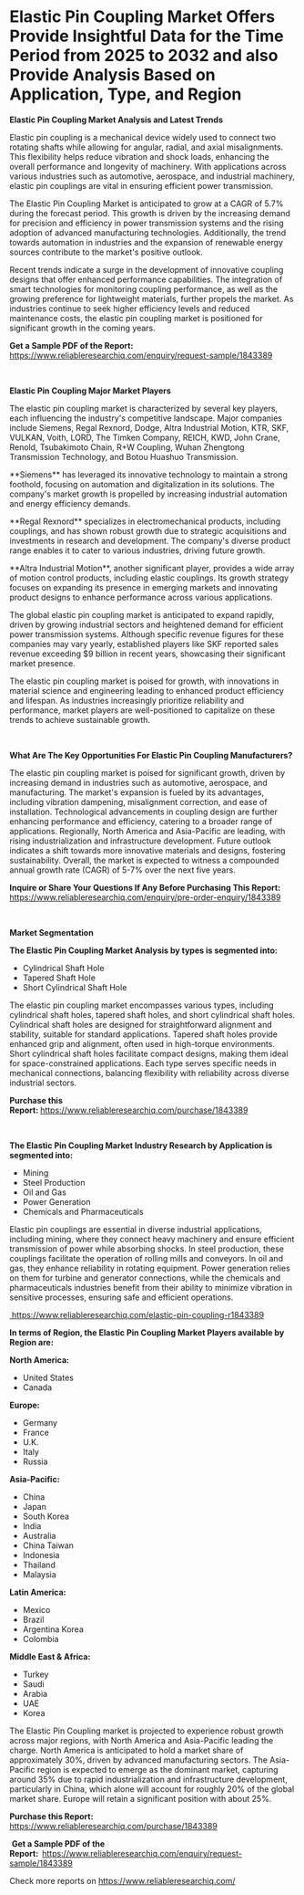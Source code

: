 <p><h1>Elastic Pin Coupling Market Offers Provide Insightful Data for the Time Period from 2025 to 2032 and also Provide Analysis Based on Application, Type, and Region</h1></p><p><strong>Elastic Pin Coupling Market Analysis and Latest Trends</strong></p>
<p><p>Elastic pin coupling is a mechanical device widely used to connect two rotating shafts while allowing for angular, radial, and axial misalignments. This flexibility helps reduce vibration and shock loads, enhancing the overall performance and longevity of machinery. With applications across various industries such as automotive, aerospace, and industrial machinery, elastic pin couplings are vital in ensuring efficient power transmission.</p><p>The Elastic Pin Coupling Market is anticipated to grow at a CAGR of 5.7% during the forecast period. This growth is driven by the increasing demand for precision and efficiency in power transmission systems and the rising adoption of advanced manufacturing technologies. Additionally, the trend towards automation in industries and the expansion of renewable energy sources contribute to the market's positive outlook.</p><p>Recent trends indicate a surge in the development of innovative coupling designs that offer enhanced performance capabilities. The integration of smart technologies for monitoring coupling performance, as well as the growing preference for lightweight materials, further propels the market. As industries continue to seek higher efficiency levels and reduced maintenance costs, the elastic pin coupling market is positioned for significant growth in the coming years.</p></p>
<p><strong>Get a Sample PDF of the Report:&nbsp;</strong> <a href="https://www.reliableresearchiq.com/enquiry/request-sample/1843389?utm_campaign=2195&utm_medium=2&utm_source=Github&utm_content=ia&utm_term=22022025&utm_id=elastic-pin-coupling">https://www.reliableresearchiq.com/enquiry/request-sample/1843389</a></p>
<p>&nbsp;</p>
<p><strong>Elastic Pin Coupling Major Market Players</strong></p>
<p><p>The elastic pin coupling market is characterized by several key players, each influencing the industry's competitive landscape. Major companies include Siemens, Regal Rexnord, Dodge, Altra Industrial Motion, KTR, SKF, VULKAN, Voith, LORD, The Timken Company, REICH, KWD, John Crane, Renold, Tsubakimoto Chain, R+W Coupling, Wuhan Zhengtong Transmission Technology, and Botou Huashuo Transmission.</p><p>**Siemens** has leveraged its innovative technology to maintain a strong foothold, focusing on automation and digitalization in its solutions. The company's market growth is propelled by increasing industrial automation and energy efficiency demands.</p><p>**Regal Rexnord** specializes in electromechanical products, including couplings, and has shown robust growth due to strategic acquisitions and investments in research and development. The company's diverse product range enables it to cater to various industries, driving future growth.</p><p>**Altra Industrial Motion**, another significant player, provides a wide array of motion control products, including elastic couplings. Its growth strategy focuses on expanding its presence in emerging markets and innovating product designs to enhance performance across various applications.</p><p>The global elastic pin coupling market is anticipated to expand rapidly, driven by growing industrial sectors and heightened demand for efficient power transmission systems. Although specific revenue figures for these companies may vary yearly, established players like SKF reported sales revenue exceeding $9 billion in recent years, showcasing their significant market presence.</p><p>The elastic pin coupling market is poised for growth, with innovations in material science and engineering leading to enhanced product efficiency and lifespan. As industries increasingly prioritize reliability and performance, market players are well-positioned to capitalize on these trends to achieve sustainable growth.</p></p>
<p>&nbsp;</p>
<p><strong>What Are The Key Opportunities For Elastic Pin Coupling Manufacturers?</strong></p>
<p><p>The elastic pin coupling market is poised for significant growth, driven by increasing demand in industries such as automotive, aerospace, and manufacturing. The market's expansion is fueled by its advantages, including vibration dampening, misalignment correction, and ease of installation. Technological advancements in coupling design are further enhancing performance and efficiency, catering to a broader range of applications. Regionally, North America and Asia-Pacific are leading, with rising industrialization and infrastructure development. Future outlook indicates a shift towards more innovative materials and designs, fostering sustainability. Overall, the market is expected to witness a compounded annual growth rate (CAGR) of 5-7% over the next five years.</p></p>
<p><strong>Inquire or Share Your Questions If Any Before Purchasing This Report:</strong> <a href="https://www.reliableresearchiq.com/enquiry/pre-order-enquiry/1843389?utm_campaign=2195&utm_medium=2&utm_source=Github&utm_content=ia&utm_term=22022025&utm_id=elastic-pin-coupling">https://www.reliableresearchiq.com/enquiry/pre-order-enquiry/1843389</a></p>
<p>&nbsp;</p>
<p><strong>Market Segmentation</strong></p>
<p><strong>The Elastic Pin Coupling Market Analysis by types is segmented into:</strong></p>
<p><ul><li>Cylindrical Shaft Hole</li><li>Tapered Shaft Hole</li><li>Short Cylindrical Shaft Hole</li></ul></p>
<p><p>The elastic pin coupling market encompasses various types, including cylindrical shaft holes, tapered shaft holes, and short cylindrical shaft holes. Cylindrical shaft holes are designed for straightforward alignment and stability, suitable for standard applications. Tapered shaft holes provide enhanced grip and alignment, often used in high-torque environments. Short cylindrical shaft holes facilitate compact designs, making them ideal for space-constrained applications. Each type serves specific needs in mechanical connections, balancing flexibility with reliability across diverse industrial sectors.</p></p>
<p><strong>Purchase this Report:&nbsp;</strong><a href="https://www.reliableresearchiq.com/purchase/1843389?utm_campaign=2195&utm_medium=2&utm_source=Github&utm_content=ia&utm_term=22022025&utm_id=elastic-pin-coupling">https://www.reliableresearchiq.com/purchase/1843389</a></p>
<p>&nbsp;</p>
<p><strong>The Elastic Pin Coupling Market Industry Research by Application is segmented into:</strong></p>
<p><ul><li>Mining</li><li>Steel Production</li><li>Oil and Gas</li><li>Power Generation</li><li>Chemicals and Pharmaceuticals</li></ul></p>
<p><p>Elastic pin couplings are essential in diverse industrial applications, including mining, where they connect heavy machinery and ensure efficient transmission of power while absorbing shocks. In steel production, these couplings facilitate the operation of rolling mills and conveyors. In oil and gas, they enhance reliability in rotating equipment. Power generation relies on them for turbine and generator connections, while the chemicals and pharmaceuticals industries benefit from their ability to minimize vibration in sensitive processes, ensuring safe and efficient operations.</p></p>
<p><a href="https://www.reliableresearchiq.com/elastic-pin-coupling-r1843389?utm_campaign=2195&utm_medium=2&utm_source=Github&utm_content=ia&utm_term=22022025&utm_id=elastic-pin-coupling">&nbsp;https://www.reliableresearchiq.com/elastic-pin-coupling-r1843389</a></p>
<p><strong>In terms of Region, the Elastic Pin Coupling Market Players available by Region are:</strong></p>
<p>
    <p> <strong> North America: </strong>
        <ul>
            <li>United States</li>
            <li>Canada</li>
        </ul>
        </p> 
    <p> <strong> Europe: </strong>
        <ul>
            <li>Germany</li>
            <li>France</li>
            <li>U.K.</li>
            <li>Italy</li>
            <li>Russia</li>
        </ul>
        </p> 
    <p> <strong> Asia-Pacific: </strong>
        <ul>
            <li>China</li>
            <li>Japan</li>
            <li>South Korea</li>
            <li>India</li>
            <li>Australia</li>
            <li>China Taiwan</li>
            <li>Indonesia</li>
            <li>Thailand</li>
            <li>Malaysia</li>
        </ul>
        </p> 
    <p> <strong> Latin America: </strong>
        <ul>
            <li>Mexico</li>
            <li>Brazil</li>
            <li>Argentina Korea</li>
            <li>Colombia</li>
        </ul>
        </p> 
    <p> <strong> Middle East & Africa: </strong>
        <ul>
            <li>Turkey</li>
            <li>Saudi</li>
            <li>Arabia</li>
            <li>UAE</li>
            <li>Korea</li>
        </ul>
    </p>
    </p>
<p><p>The Elastic Pin Coupling market is projected to experience robust growth across major regions, with North America and Asia-Pacific leading the charge. North America is anticipated to hold a market share of approximately 30%, driven by advanced manufacturing sectors. The Asia-Pacific region is expected to emerge as the dominant market, capturing around 35% due to rapid industrialization and infrastructure development, particularly in China, which alone will account for roughly 20% of the global market share. Europe will retain a significant position with about 25%.</p></p>
<p><strong>Purchase this Report: </strong><a href="https://www.reliableresearchiq.com/purchase/1843389?utm_campaign=2195&utm_medium=2&utm_source=Github&utm_content=ia&utm_term=22022025&utm_id=elastic-pin-coupling">https://www.reliableresearchiq.com/purchase/1843389</a></p>
<p>&nbsp;<strong>Get a Sample PDF of the Report:&nbsp;&nbsp;</strong><a href="https://www.reliableresearchiq.com/enquiry/request-sample/1843389?utm_campaign=2195&utm_medium=2&utm_source=Github&utm_content=ia&utm_term=22022025&utm_id=elastic-pin-coupling">https://www.reliableresearchiq.com/enquiry/request-sample/1843389</a></p>
<p><strong></strong></p>
<p>Check more reports on <a href="https://www.reliableresearchiq.com/?utm_campaign=2195&utm_medium=2&utm_source=Github&utm_content=ia&utm_term=22022025&utm_id=elastic-pin-coupling">https://www.reliableresearchiq.com/</a></p>